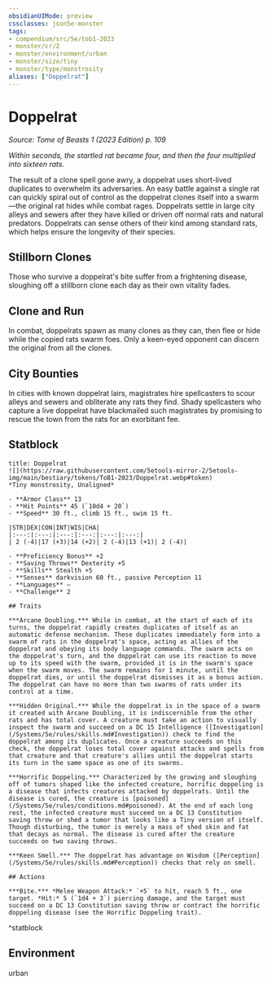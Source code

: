 ```yaml
---
obsidianUIMode: preview
cssclasses: json5e-monster
tags:
- compendium/src/5e/tob1-2023
- monster/cr/2
- monster/environment/urban
- monster/size/tiny
- monster/type/monstrosity
aliases: ["Doppelrat"]
---
```

# Doppelrat
*Source: Tome of Beasts 1 (2023 Edition) p. 109*  

*Within seconds, the startled rat became four, and then the four multiplied into sixteen rats.*

The result of a clone spell gone awry, a doppelrat uses short-lived duplicates to overwhelm its adversaries. An easy battle against a single rat can quickly spiral out of control as the doppelrat clones itself into a swarm—the original rat hides while combat rages. Doppelrats settle in large city alleys and sewers after they have killed or driven off normal rats and natural predators. Doppelrats can sense others of their kind among standard rats, which helps ensure the longevity of their species.

## Stillborn Clones

Those who survive a doppelrat's bite suffer from a frightening disease, sloughing off a stillborn clone each day as their own vitality fades.

## Clone and Run

In combat, doppelrats spawn as many clones as they can, then flee or hide while the copied rats swarm foes. Only a keen-eyed opponent can discern the original from all the clones.

## City Bounties

In cities with known doppelrat lairs, magistrates hire spellcasters to scour alleys and sewers and obliterate any rats they find. Shady spellcasters who capture a live doppelrat have blackmailed such magistrates by promising to rescue the town from the rats for an exorbitant fee.

## Statblock

```ad-statblock
title: Doppelrat
![](https://raw.githubusercontent.com/5etools-mirror-2/5etools-img/main/bestiary/tokens/ToB1-2023/Doppelrat.webp#token)
*Tiny monstrosity, Unaligned*

- **Armor Class** 13
- **Hit Points** 45 (`10d4 + 20`)
- **Speed** 30 ft., climb 15 ft., swim 15 ft.

|STR|DEX|CON|INT|WIS|CHA|
|:---:|:---:|:---:|:---:|:---:|:---:|
| 2 (-4)|17 (+3)|14 (+2)| 2 (-4)|13 (+1)| 2 (-4)|

- **Proficiency Bonus** +2
- **Saving Throws** Dexterity +5
- **Skills** Stealth +5
- **Senses** darkvision 60 ft., passive Perception 11
- **Languages** —
- **Challenge** 2

## Traits

***Arcane Doubling.*** While in combat, at the start of each of its turns, the doppelrat rapidly creates duplicates of itself as an automatic defense mechanism. These duplicates immediately form into a swarm of rats in the doppelrat's space, acting as allies of the doppelrat and obeying its body language commands. The swarm acts on the doppelrat's turn, and the doppelrat can use its reaction to move up to its speed with the swarm, provided it is in the swarm's space when the swarm moves. The swarm remains for 1 minute, until the doppelrat dies, or until the doppelrat dismisses it as a bonus action. The doppelrat can have no more than two swarms of rats under its control at a time.

***Hidden Original.*** While the doppelrat is in the space of a swarm it created with Arcane Doubling, it is indiscernible from the other rats and has total cover. A creature must take an action to visually inspect the swarm and succeed on a DC 15 Intelligence ([Investigation](/Systems/5e/rules/skills.md#Investigation)) check to find the doppelrat among its duplicates. Once a creature succeeds on this check, the doppelrat loses total cover against attacks and spells from that creature and that creature's allies until the doppelrat starts its turn in the same space as one of its swarms.

***Horrific Doppeling.*** Characterized by the growing and sloughing off of tumors shaped like the infected creature, horrific doppeling is a disease that infects creatures attacked by doppelrats. Until the disease is cured, the creature is [poisoned](/Systems/5e/rules/conditions.md#poisoned). At the end of each long rest, the infected creature must succeed on a DC 13 Constitution saving throw or shed a tumor that looks like a Tiny version of itself. Though disturbing, the tumor is merely a mass of shed skin and fat that decays as normal. The disease is cured after the creature succeeds on two saving throws.

***Keen Smell.*** The doppelrat has advantage on Wisdom ([Perception](/Systems/5e/rules/skills.md#Perception)) checks that rely on smell.

## Actions

***Bite.*** *Melee Weapon Attack:* `+5` to hit, reach 5 ft., one target. *Hit:* 5 (`1d4 + 3`) piercing damage, and the target must succeed on a DC 13 Constitution saving throw or contract the horrific doppeling disease (see the Horrific Doppeling trait).
```
^statblock

## Environment

urban